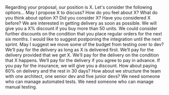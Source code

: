 Regarding your proposal, our position is X.
Let's consider the following options...
May I propose X to discuss?
How do you feel about X?
What do you think about option X?
Did you consider X?
Have you considered X before?
We are interested in getting delivery as soon as possible.
We will give you a X% discount if you buy more than 50 units.
We could consider further discounts on the condition that you place regular orders for the next six months.
I would like to suggest postponing the integration until the next sprint.
May I suggest we move some of the budget from testing over to dev?
We’ll pay for the delivery as long as X is delivered first.
We’ll pay for the delivery provided that we get X.
We’ll pay for the delivery on the condition that X happens.
We’ll pay for the delivery if you agree to pay in advance.
If you pay for the insurance, we will give you a discount.
How about paying 60% on delivery and the rest in 30 days?
How about we structure the team with one architect, one senior dev and five junior devs?
We need someone who can manage automated tests.
We need someone who can manage manual testing.
